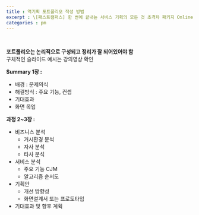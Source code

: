 ```yaml
---
title : 역기획 포트폴리오 작성 방법
excerpt : \[패스트캠퍼스] 한 번에 끝내는 서비스 기획의 모든 것 초격차 패키지 Online
categories : pm
---
```


<br>

**포트폴리오는 논리적으로 구성되고 정리가 잘 되어있어야 함**  
구체적인 슬라이드 예시는 강의영상 확인  

**Summary 1장 :**  
- 배경 : 문제의식
- 해결방식 : 주요 기능, 컨셉
- 기대효과
- 화면 목업

**과정 2~3장 :**  
- 비즈니스 분석
  - 거시환경 분석
  - 자사 분석
  - 타사 분석
- 서비스 분석
  - 주요 기능 CJM
  - 알고리즘 순서도
- 기획안
  - 개선 방향성
  - 화면설계서 또는 프로토타입
- 기대효과 및 향후 계획

<br>